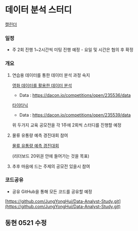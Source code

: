 # 데이터 분석 스터디

[캘린더](https://www.notion.so/31086df5ec2649458abe90cfa5aaf0d7)

### 일정

- 주 2회 진행 1~2시간씩 미팅 진행 예정 - 요일 및 시간은 협의 후 확정

### 개요

1. 연습용 데이터를 통한 데이터 분석 과정 숙지
    
    [영화 데이터를 활용한 데이터 분석](https://www.notion.so/a796f613f041478eb7c22cb214602752)
    - Data : https://dacon.io/competitions/open/235536/data 
    
    [타이타닉](https://www.notion.so/24c28f11256b418192578f2857e09a56)
    - Data : https://dacon.io/competitions/open/235539/data
    
    위 두가지 교육 공모전을 각 1주에 2회씩 스터디를 진행할 예정
    
2. 물류 유통량 예측 경진대회 참여
    
    [물류 유통량 예측 경진대회](https://dacon.io/competitions/official/235867/overview/description)
    
    (리더보드 20위권 안에 들어가는 것을 목표)
    

1. 추후 마음에 드는 주제의 공모전 있을시 참여
    
    

### 코드공유

- 공유 GitHub을 통해 모든 코드를 공유할 예정

[https://github.com/JungYongHui/Data-Analyst-Study.git](https://github.com/JungYongHui/Data-Analyst-Study.git)

##  동현 0521 수정